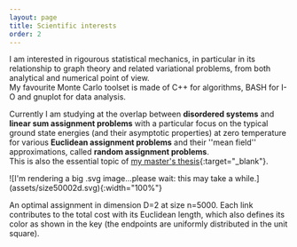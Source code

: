 ```yaml
---
layout: page
title: Scientific interests
order: 2
---
```


<!--- TOC
{:toc}-->


I am interested in rigourous statistical mechanics, in particular in its relationship to graph theory and related variational problems, from both analytical and numerical point of view.  
My favourite Monte Carlo toolset is made of C++ for algorithms, BASH for I-O and gnuplot for data analysis. 

Currently I am studying at the overlap between **disordered systems** and **linear sum assignment problems** with a particular focus on the typical ground state energies (and their asymptotic properties) at zero temperature for various **Euclidean assignment problems** and their ''mean field'' approximations, called **random assignment problems**.  
This is also the essential topic of [my master's thesis](downloads/masterthesis.pdf){:target="_blank"}.  

<div class="tf2d" markdown="block">
![I'm rendering a big .svg image...please wait: this may take a while.](assets/size50002d.svg){:width="100%"}

</div>

<p class="message"><i class="fa fa-info-circle fa-fw" aria-hidden="true"></i>An optimal assignment in dimension D=2 at size n=5000. Each link contributes to the total cost with its Euclidean length, which also defines its color as shown in the key (the endpoints are uniformly distributed in the unit square).</p>
